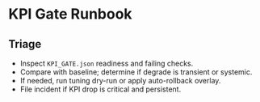 # KPI Gate Runbook

## Triage
- Inspect `KPI_GATE.json` readiness and failing checks.
- Compare with baseline; determine if degrade is transient or systemic.
- If needed, run tuning dry-run or apply auto-rollback overlay.
- File incident if KPI drop is critical and persistent.
